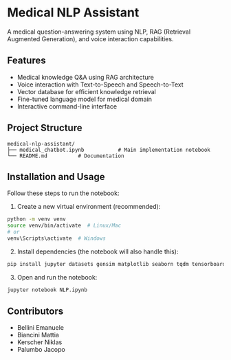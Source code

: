 # Medical NLP Assistant

A medical question-answering system using NLP, RAG (Retrieval Augmented Generation), and voice interaction capabilities.

## Features
- Medical knowledge Q&A using RAG architecture
- Voice interaction with Text-to-Speech and Speech-to-Text
- Vector database for efficient knowledge retrieval
- Fine-tuned language model for medical domain
- Interactive command-line interface

## Project Structure
```
medical-nlp-assistant/
├── medical_chatbot.ipynb           # Main implementation notebook
└── README.md          # Documentation
```

## Installation and Usage

Follow these steps to run the notebook:

1. Create a new virtual environment (recommended):
```bash
python -m venv venv
source venv/bin/activate  # Linux/Mac
# or
venv\Scripts\activate  # Windows
```

2. Install dependencies (the notebook will also handle this):
```bash
pip install jupyter datasets gensim matplotlib seaborn tqdm tensorboard bitsandbytes accelerate transformers vectordb2 peft lightning unsloth ffmpeg-python openai-whisper torchaudio ipywebrtc
```

3. Open and run the notebook:
```bash
jupyter notebook NLP.ipynb
```

## Contributors
- Bellini Emanuele
- Biancini Mattia 
- Kerscher Niklas
- Palumbo Jacopo
